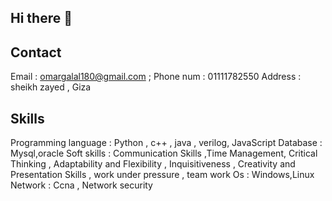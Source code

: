 ## Hi there 👋

## Contact 
Email : omargalal180@gmail.com ;
Phone num : 01111782550
Address : sheikh zayed , Giza 
## Skills
Programming language : Python , c++ , java , verilog, JavaScript 
Database : Mysql,oracle
Soft skills : Communication Skills ,Time Management, Critical Thinking , Adaptability and Flexibility , Inquisitiveness , Creativity and Presentation Skills , work under pressure , team work
Os : Windows,Linux
Network : Ccna , Network security

<!--
**omargalal255/omargalal255** is a ✨ _special_ ✨ repository because its `README.md` (this file) appears on your GitHub profile.

Here are some ideas to get you started:

- 🔭 I’m currently working on ...
- 🌱 I’m currently learning ...
- 👯 I’m looking to collaborate on ...
- 🤔 I’m looking for help with ...
- 💬 Ask me about ...
- 📫 How to reach me: ...
- 😄 Pronouns: ...
- ⚡ Fun fact: ...
-->
